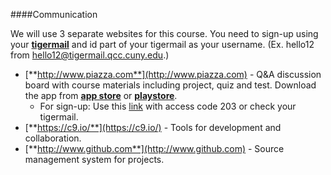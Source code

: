 ####Communication

We will use 3 separate websites for this course. You need to sign-up using your [**tigermail**](https://tigermail.qcc.cuny.edu/) and id part of your tigermail as your username. (Ex. hello12 from hello12@tigermail.qcc.cuny.edu.)

* [**http://www.piazza.com**](http://www.piazza.com) - Q&A discussion board with course materials including project, quiz and test. Download the app from [**app store**](https://itunes.apple.com/us/app/piazza/id453142230?mt=8) or [**playstore**](https://play.google.com/store/apps/details?id=com.piazza.android&hl=en).
   * For sign-up: Use this [link](http://piazza.com/queensborough_cc/spring2015/cs203d124) with access code 203 or check your tigermail.
* [**https://c9.io/**](https://c9.io/) - Tools for development and collaboration.
* [**http://www.github.com**](http://www.github.com) - Source management system for projects.
   


